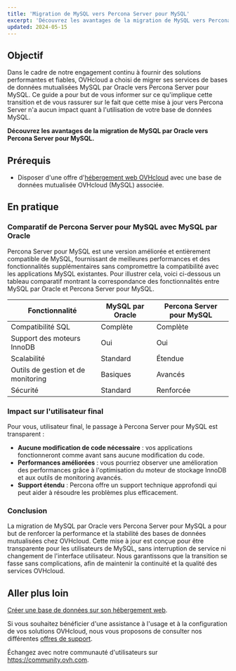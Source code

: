 ```yaml
---
title: 'Migration de MySQL vers Percona Server pour MySQL'
excerpt: 'Découvrez les avantages de la migration de MySQL vers Percona Server pour MySQL'
updated: 2024-05-15
---
```


## Objectif

Dans le cadre de notre engagement continu à fournir des solutions performantes et fiables, OVHcloud a choisi de migrer ses services de bases de données mutualisées MySQL par Oracle vers Percona Server pour MySQL. 
Ce guide a pour but de vous informer sur ce qu'implique cette transition et de vous rassurer sur le fait que cette mise à jour vers Percona Server n'a aucun impact quant à l'utilisation de votre base de données MySQL.

**Découvrez les avantages de la migration de MySQL par Oracle vers Percona Server pour MySQL.**

## Prérequis

- Disposer d'une offre d'[hébergement web OVHcloud](/links/web/hosting) avec une base de données mutualisée OVHcloud (MySQL) associée.

## En pratique

### Comparatif de Percona Server pour MySQL avec MySQL par Oracle

Percona Server pour MySQL est une version améliorée et entièrement compatible de MySQL, fournissant de meilleures performances et des fonctionnalités supplémentaires sans compromettre la compatibilité avec les applications MySQL existantes. Pour illustrer cela, voici ci-dessous un tableau comparatif montrant la correspondance des fonctionnalités entre MySQL par Oracle et Percona Server pour MySQL.

|Fonctionnalité|MySQL par Oracle|Percona Server pour MySQL|
|---|---|---|
|Compatibilité SQL|Complète|Complète|
|Support des moteurs InnoDB|Oui|Oui|
|Scalabilité|Standard|Étendue|
|Outils de gestion et de monitoring|Basiques|Avancés|
|Sécurité|Standard|Renforcée|

### Impact sur l'utilisateur final

Pour vous, utilisateur final, le passage à Percona Server pour MySQL est transparent :

- **Aucune modification de code nécessaire** : vos applications fonctionneront comme avant sans aucune modification du code.
- **Performances améliorées** : vous pourriez observer une amélioration des performances grâce à l'optimisation du moteur de stockage InnoDB et aux outils de monitoring avancés.
- **Support étendu** : Percona offre un support technique approfondi qui peut aider à résoudre les problèmes plus efficacement.

### Conclusion

La migration de MySQL par Oracle vers Percona Server pour MySQL a pour but de renforcer la performance et la stabilité des bases de données mutualisées chez OVHcloud. Cette mise à jour est conçue pour être transparente pour les utilisateurs de MySQL, sans interruption de service ni changement de l'interface utilisateur. Nous garantissons que la transition se fasse sans complications, afin de maintenir la continuité et la qualité des services OVHcloud.

## Aller plus loin

[Créer une base de données sur son hébergement web](/pages/web_cloud/web_hosting/sql_create_database).

Si vous souhaitez bénéficier d'une assistance à l'usage et à la configuration de vos solutions OVHcloud, nous vous proposons de consulter nos différentes [offres de support](/links/support).

Échangez avec notre communauté d'utilisateurs sur <https://community.ovh.com>.